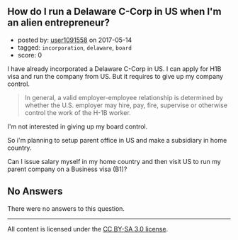 ## How do I run a Delaware C-Corp in US when I'm an alien entrepreneur?

- posted by: [user1091558](https://stackexchange.com/users/1098507/user1091558) on 2017-05-14
- tagged: `incorporation`, `delaware`, `board`
- score: 0

<p>I have already incorporated a Delaware C-Corp in US. I can apply for H1B visa and run the company from US. But it requires to give up my company control. </p>

<blockquote>
  <p>In general, a valid employer-employee relationship is determined by
  whether the U.S. employer may hire, pay, fire, supervise or otherwise
  control the work of the H-1B worker.</p>
</blockquote>

<p>I'm not interested in giving up my board control. </p>

<p>So i'm planning to setup parent office in US and make a subsidiary in home country.</p>

<p>Can I issue salary myself in my home country and then visit US to run my parent company on a Business visa (B1)? </p>


## No Answers

There were no answers to this question.


---

All content is licensed under the [CC BY-SA 3.0 license](https://creativecommons.org/licenses/by-sa/3.0/).
